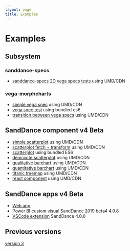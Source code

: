 ```yaml
---
layout: page
title: Examples
---
```


# Examples

## Subsystem

### sanddance-specs
* [sanddance-specs 2D vega specs tests](../tests/sanddance-specs/v1/) using UMD/CDN

### vega-morphcharts
* [simple vega spec](../tests/v4/umd/vega-morphcharts.test.html) using UMD/CDN
* [vega spec test](../tests/v4/es6/vega-morphcharts-test-es6.html) using bundled es6
* [transition between vega specs](../tests/v4/umd/transition.html) using UMD/CDN

## <a name="component"></a>SandDance component v4 Beta
* [simple scatterplot](../tests/v4/umd/test.html) using UMD/CDN
* [scatterplot fetch + transform](../tests/v4/umd/transforms.html) using UMD/CDN
* [scatterplot](../tests/v4/es6/sanddance-test-es6.html) using bundled ES6
* [demovote scatterplot](../tests/v4/umd/scatterplotTest.html) using UMD/CDN
* [qualitative barchart](../tests/v4/umd/qualBarChartTest.html) using UMD/CDN
* [quantitative barchart](../tests/v4/umd/quanBarChartTest.html) using UMD/CDN
* [titanic treemap](../tests/v4/umd/treeMapTest.html) using UMD/CDN
* [react component](../tests/v4/umd/sanddance-react.html) using UMD/CDN

## <a name="apps"></a>SandDance apps v4 Beta
* [Web app](../tests/v4/es6/app)
* [Power BI custom visual](../dist/powerbi/v4/SandDance2019beta4.4.0.8.pbiviz) SandDance 2019 beta4 4.0.8
* [VSCode extension](../dist/vscode/v4/vscode-sanddance-4.0.0.vsix) SandDance 4.0.0

## Previous versions

[version 3](v3)